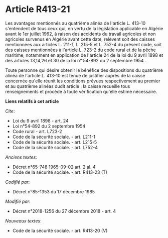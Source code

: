 # Article R413-21

Les avantages mentionnés au quatrième alinéa de l'article L. 413-10 s'entendent de tous ceux qui, en vertu de la législation
applicable en Algérie avant le 1er juillet 1962, à raison des accidents du travail agricoles et non agricoles survenus en
Algérie avant cette date, relèvent soit des caisses mentionnées aux articles L. 211-1, L. 215-5 et L. 752-4 du présent code,
soit des caisses mentionnées à l'article L. 723-2 du code rural et de la pêche maritime, notamment en application de
l'article 24 de la loi du 9 avril 1898  et des articles 13,14,26 et 30 de la loi n° 54-892 du 2 septembre 1954 . 

Toute personne qui désire obtenir le bénéfice des dispositions du quatrième alinéa de l'article L. 413-10 est tenue de
justifier auprès de la caisse concernée qu'elle réunit les conditions prévues respectivement au premier et au quatrième
alinéas dudit article ; la caisse recueille tous renseignements et procède à toute vérification qu'elle estime nécessaire.

**Liens relatifs à cet article**

_Cite_:

  - Loi du 9 avril 1898 - art. 24
  - Loi n°54-892 du 2 septembre 1954
  - Code rural - art. L723-2
  - Code de la sécurité sociale. - art. L211-1
  - Code de la sécurité sociale. - art. L215-5
  - Code de la sécurité sociale. - art. L752-4

_Anciens textes_:

  - Décret n°65-748 1965-09-02 art. 2 al. 4
  - Code de la sécurité sociale. - art. R413-23 (T)

_Codifié par_:

  - Décret n°85-1353 du 17 décembre 1985

_Modifié par_:

  - Décret n°2018-1256 du 27 décembre 2018 - art. 4

_Nouveaux textes_:

  - Code de la sécurité sociale. - art. R413-20 (V)
